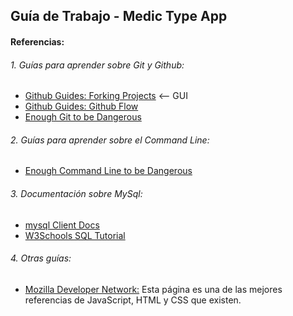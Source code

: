 ## Guía de Trabajo - Medic Type App

#### Referencias:
###### 1. Guías para aprender sobre Git y Github:
* [Github Guides: Forking Projects](https://guides.github.com/activities/forking/)  <-- GUI
* [Github Guides: Github Flow](https://guides.github.com/introduction/flow/)
* [Enough Git to be Dangerous](https://www.learnenough.com/git-tutorial#sec-getting_started)

###### 2. Guías para aprender sobre el Command Line:
* [Enough Command Line to be Dangerous](https://www.learnenough.com/command-line-tutorial#sec-basics)

###### 3. Documentación sobre MySql:
* [mysql Client Docs](https://github.com/mysqljs/mysql#establishing-connections)
* [W3Schools SQL Tutorial](https://www.w3schools.com/sql/default.asp)

###### 4. Otras guías:
* [Mozilla Developer Network:](https://developer.mozilla.org/en-US/) Esta página es una de las mejores referencias de JavaScript, HTML y CSS que existen.
